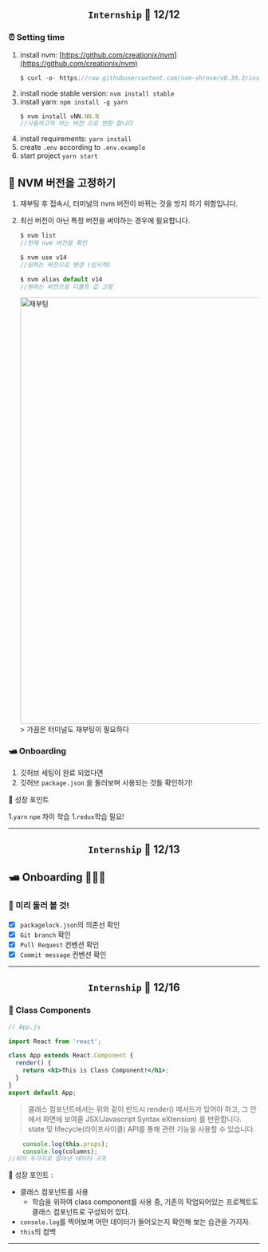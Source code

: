 ## <p align="center"> `Internship` 📆 12/12

### ⏰ Setting time
1. install nvm: [https://github.com/creationix/nvm](https://github.com/creationix/nvm)
    ```jsx
    $ curl -o- https://raw.githubusercontent.com/nvm-sh/nvm/v0.39.2/install.sh | bash	
    ```    
2. install node stable version: `nvm install stable`
3. install yarn: `npm install -g yarn`
    ```jsx
    $ nvm install vNN.NN.N
    //사용하고자 하는 버전 으로 변환 합니다
    ```  
4. install requirements: `yarn install`
5. create `.env` according to `.env.example`
6. start project `yarn start`

## 📍 NVM 버전을 고정하기
1. 재부팅 후  접속시, 터미널의 nvm 버전이 바뀌는 것을 방지 하기 위함입니다.
1. 최신 버전이 아닌 특정 버전을 써야하는 경우에 필요합니다.

    ```jsx
    $ nvm list
    //현재 nvm 버전을 확인
    ```

    ```jsx
    $ nvm use v14
    //원하는 버전으로 변경 (임시적)
    ```

    ```jsx
    $ nvm alias default v14
    //원하는 버전으로 디폴트 값 고정 
    ```

    <img width="856" alt="재부팅" src="https://user-images.githubusercontent.com/110847597/207327527-45b7bedb-a64f-46bc-80cb-bd6415532f3b.png">
    > 가끔은 터미널도 재부팅이 필요하다 

### 🛥 Onboarding 
1. 깃허브 세팅이 완료 되었다면
1. 깃허브 `package.json` 을 둘러보며 사용되는 것들 확인하기!

🌳 성장 포인트

1.`yarn` `npm` 차이 학습
1.`redux`학습 필요!


---

## <p align="center"> `Internship` 📆 12/13


## 🛥 Onboarding 🌊🌊🌊

### 👀 미리 둘러 볼 것!

- [x] `packagelock.json`의 의존선 확인
- [x] `Git branch` 확인
- [x] `Pull Request` 컨벤션 확인
- [X] `Commit message` 컨벤션 확인

---

## <p align="center"> `Internship` 📆 12/16

### 📍 Class Components

```jsx
// App.js

import React from 'react';

class App extends React.Component {
  render() {
    return <h1>This is Class Component!</h1>;
  }
}
export default App;
```
> 클래스 컴포넌트에서는 위와 같이 반드시 render() 메서드가 있어야 하고, 그 안에서 화면에 보여줄 JSX(Javascript Syntax eXtension) 를 반환합니다. state 및 lifecycle(라이프사이클) API를 통해 관련 기능을 사용할 수 있습니다.


```jsx
    console.log(this.props);
    console.log(columns);
//위의 두가지로 알아낸 데이터 구조
```

🌳 성장 포인트 :

- 클래스 컴포넌트를 사용
    - 학습을 위하여 class component를 사용 중, 기존의 작업되어있는 프로젝트도 클래스 컴포넌트로 구성되어 있다.
- `console.log`를 찍어보며 어떤 데이터가 들어오는지 확인해 보는 습관을 가지자.
- `this`의 컴백

---
